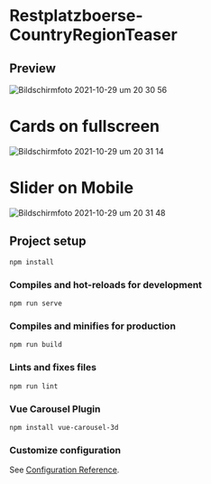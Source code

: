 # Restplatzboerse-CountryRegionTeaser

## Preview
![Bildschirmfoto 2021-10-29 um 20 30 56](https://user-images.githubusercontent.com/62951494/139484962-46f65e32-bc77-401f-9274-6d1927a2b2ff.png)

# Cards on fullscreen
![Bildschirmfoto 2021-10-29 um 20 31 14](https://user-images.githubusercontent.com/62951494/139484977-f19d0b69-09bd-414e-bcda-71c792b39750.png)

# Slider on Mobile
![Bildschirmfoto 2021-10-29 um 20 31 48](https://user-images.githubusercontent.com/62951494/139484994-c7ae9228-25d3-4882-b2a9-fd4966956d7f.png)

## Project setup
```
npm install
```

### Compiles and hot-reloads for development
```
npm run serve
```

### Compiles and minifies for production
```
npm run build
```

### Lints and fixes files
```
npm run lint
```
### Vue Carousel Plugin
```
npm install vue-carousel-3d
```

### Customize configuration
See [Configuration Reference](https://cli.vuejs.org/config/).
